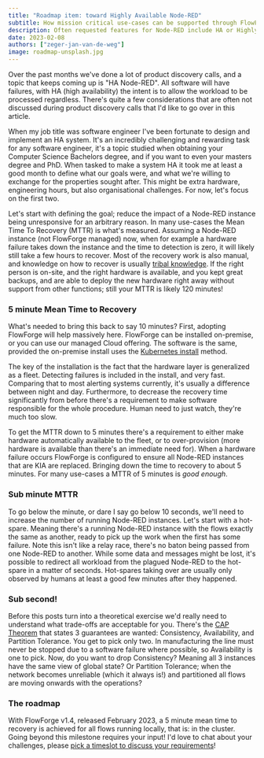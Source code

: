 ```yaml
---
title: "Roadmap item: toward Highly Available Node-RED"
subtitle: How mission critical use-cases can be supported through FlowForge soon
description: Often requested features for Node-RED include HA or Highly Available
date: 2023-02-08
authors: ["zeger-jan-van-de-weg"]
image: roadmap-unsplash.jpg
---
```


Over the past months we've done a lot of product discovery calls, and a topic
that keeps coming up is "HA Node-RED". All software will have failures, with
HA (high availability) the intent is to allow the workload to be processed
regardless. There's quite a few considerations that are often not discussed
during product discovery calls that I'd like to go over in this article.

<!--more-->

When my job title was software engineer I've been fortunate to design and
implement an HA system. It's an incredibly challenging and rewarding task for
any software engineer, it's a topic studied when obtaining your Computer Science
Bachelors degree, and if you want to even your masters degree and PhD. When tasked
to make a system HA it took me at least a good month to define what our goals
were, and what we're willing to exchange for the properties sought after. This
might be extra hardware, engineering hours, but also organisational challenges.
For now, let's focus on the first two.

Let's start with defining the goal; reduce the impact of a Node-RED instance
being unresponsive for an arbitrary reason. In many use-cases the Mean Time To
Recovery (MTTR) is what's measured. Assuming a Node-RED instance (not FlowForge managed)
now, when for example a hardware failure takes down the instance and the time to
detection is zero, it will likely still take a few hours to recover. Most of
the recovery work is also manual, and knowledge on how to recover is usually 
[tribal knowledge](https://en.wikipedia.org/wiki/Tribal_knowledge). If the right
person is on-site, and the right hardware is available, and you kept great backups,
and are able to deploy the new hardware right away without support from other
functions; still your MTTR is likely 120 minutes!

### 5 minute Mean Time to Recovery

What's needed to bring this back to say 10 minutes? First, adopting FlowForge will
help massively here. FlowForge can be installed on-premise, or you can use our
managed Cloud offering. The software is the same, provided the on-premise
install uses the [Kubernetes install](https://flowforge.com/docs/install/kubernetes/) method.

The key of the installation is the fact that the hardware layer is generalized
as a fleet. Detecting failures is included in the install, and very fast. Comparing
that to most alerting systems currently, it's usually a difference between night
and day. Furthermore, to decrease the recovery time significantly from before
there's a requirement to make software responsible for the whole procedure. Human
need to just watch, they're much too slow.

To get the MTTR down to 5 minutes there's a requirement to either make hardware
automatically available to the fleet, or to over-provision (more hardware is
available than there's an immediate need for). When a hardware failure occurs
FlowForge is configured to ensure all Node-RED instances that are KIA are
replaced. Bringing down the time to recovery to about 5 minutes.
For many use-cases a MTTR of 5 minutes is _good enough_.

### Sub minute MTTR

To go below the minute, or dare I say go below 10 seconds, we'll need to increase
the number of running Node-RED instances. Let's start with a hot-spare. Meaning
there's a running Node-RED instance with the flows exactly the same as another,
ready to pick up the work when the first has some failure. Note this isn't like
a relay race, there's no baton being passed from one Node-RED to another. While
some data and messages might be lost, it's possible to redirect all workload from
the plagued Node-RED to the hot-spare in a matter of seconds. Hot-spares taking
over are usually only observed by humans at least a good few minutes after they
happened.

### Sub second!

Before this posts turn into a theoretical exercise we'd really need to understand
what trade-offs are acceptable for you. There's the [CAP Theorem](https://en.wikipedia.org/wiki/CAP_theorem)
that states 3 guarantees are wanted: Consistency, Availability, and Partition Tolerance. You get to pick
only two. In manufacturing the line must never be stopped due to a software failure where possible,
so Availability is one to pick. Now, do you want to drop Consistency? Meaning
all 3 instances have the same view of global state? Or Partition Tolerance; when
the network becomes unreliable (which it always is!) and partitioned all flows
are moving onwards with the operations?

### The roadmap

With FlowForge v1.4, released February 2023, a 5 minute mean time to recovery is
achieved for all flows running locally, that is: in the cluster. Going beyond this
milestone requires your input! I'd love to chat about your challenges, please 
[pick a timeslot to discuss your requirements](https://meetings-eu1.hubspot.com/zeger-jan)!
